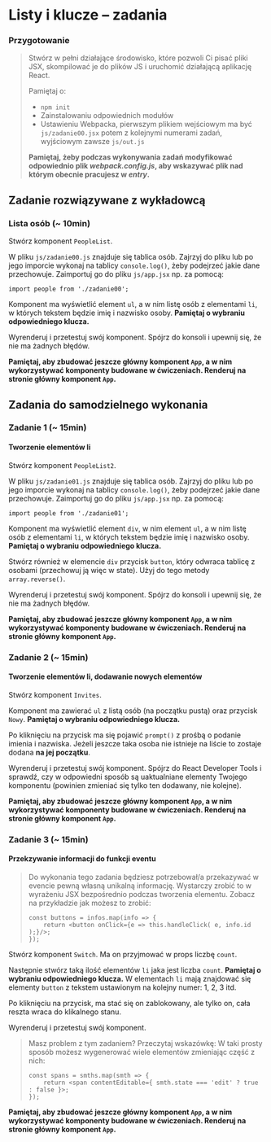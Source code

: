 # Listy i klucze &ndash; zadania

### Przygotowanie

> Stwórz w pełni działające środowisko, które pozwoli Ci pisać pliki JSX, skompilować je do plików JS i uruchomić działającą aplikację React.
> 
> Pamiętaj o:
> - ```npm init```
> - Zainstalowaniu odpowiednich modułów
> - Ustawieniu Webpacka, pierwszym plikiem wejściowym ma być `js/zadanie00.jsx` potem z kolejnymi numerami zadań, wyjściowym zawsze `js/out.js`
>
> **Pamiętaj, żeby podczas wykonywania zadań modyfikować odpowiednio plik _webpack.config.js_, aby wskazywać plik nad którym obecnie pracujesz w _entry_.**

## Zadanie rozwiązywane z wykładowcą

### Lista osób (~ 10min)

Stwórz komponent `PeopleList`.

W pliku `js/zadanie00.js` znajduje się tablica osób. Zajrzyj do pliku lub po jego imporcie wykonaj na tablicy `console.log()`, żeby podejrzeć jakie dane przechowuje. Zaimportuj go do pliku `js/app.jsx` np. za pomocą:

```import people from './zadanie00';```

Komponent ma wyświetlić element `ul`, a w nim listę osób z elementami `li`, w których tekstem będzie imię i nazwisko osoby. **Pamiętaj o wybraniu odpowiedniego klucza.**

Wyrenderuj i przetestuj swój komponent. Spójrz do konsoli i upewnij się, że nie ma żadnych błędów.

**Pamiętaj, aby zbudować jeszcze główny komponent `App`, a w nim wykorzystywać komponenty budowane w ćwiczeniach. Renderuj na stronie główny komponent `App`.**

## Zadania do samodzielnego wykonania

### Zadanie 1 (~ 15min)
#### Tworzenie elementów li

Stwórz komponent `PeopleList2`.

W pliku `js/zadanie01.js` znajduje się tablica osób. Zajrzyj do pliku lub po jego imporcie wykonaj na tablicy `console.log()`, żeby podejrzeć jakie dane przechowuje. Zaimportuj go do pliku `js/app.jsx` np. za pomocą:

```import people from './zadanie01';```

Komponent ma wyświetlić element `div`, w nim element `ul`, a w nim listę osób z elementami `li`, w których tekstem będzie imię i nazwisko osoby. **Pamiętaj o wybraniu odpowiedniego klucza.**

Stwórz również w elemencie `div` przycisk `button`, który odwraca tablicę z osobami (przechowuj ją więc w state). Użyj do tego metody ```array.reverse()```.

Wyrenderuj i przetestuj swój komponent. Spójrz do konsoli i upewnij się, że nie ma żadnych błędów.

**Pamiętaj, aby zbudować jeszcze główny komponent `App`, a w nim wykorzystywać komponenty budowane w ćwiczeniach. Renderuj na stronie główny komponent `App`.**

### Zadanie 2 (~ 15min)
#### Tworzenie elementów li, dodawanie nowych elementów

Stwórz komponent `Invites`.

Komponent ma zawierać `ul` z listą osób (na początku pustą) oraz przycisk `Nowy`. **Pamiętaj o wybraniu odpowiedniego klucza.**

Po kliknięciu na przycisk ma się pojawić `prompt()` z prośbą o podanie imienia i nazwiska. Jeżeli jeszcze taka osoba nie istnieje na liście to zostaje dodana **na jej początku**.

Wyrenderuj i przetestuj swój komponent. Spójrz do React Developer Tools i sprawdź, czy w odpowiedni sposób są uaktualniane elementy Twojego komponentu (powinien zmieniać się tylko ten dodawany, nie kolejne).

**Pamiętaj, aby zbudować jeszcze główny komponent `App`, a w nim wykorzystywać komponenty budowane w ćwiczeniach. Renderuj na stronie główny komponent `App`.**

### Zadanie 3 (~ 15min)
#### Przekzywanie informacji do funkcji eventu

> Do wykonania tego zadania będziesz potrzebował/a przekazywać w evencie pewną własną unikalną informację.
> Wystarczy zrobić to w wyrażeniu JSX bezpośrednio podczas tworzenia elementu. 
> Zobacz na przykładzie jak możesz to zrobić:
> ```JSX
> const buttons = infos.map(info => {
>     return <button onClick={e => this.handleClick( e, info.id );}/>;
> });
> ```

Stwórz komponent `Switch`. Ma on przyjmować w props liczbę `count`.

Następnie stwórz taką ilość elementów `li` jaka jest liczba `count`. **Pamiętaj o wybraniu odpowiedniego klucza.** W elementach `li` mają znajdować się elementy `button` z tekstem ustawionym na kolejny numer: 1, 2, 3 itd.

Po kliknięciu na przycisk, ma stać się on zablokowany, ale tylko on, cała reszta wraca do klikalnego stanu.

Wyrenderuj i przetestuj swój komponent.

> Masz problem z tym zadaniem? Przeczytaj wskazówkę:
> W taki prosty sposób możesz wygenerować wiele elementów zmieniając część z nich:
> ```JSX
> const spans = smths.map(smth => {
>     return <span contentEditable={ smth.state === 'edit' ? true : false }>;
> });
> ```

**Pamiętaj, aby zbudować jeszcze główny komponent `App`, a w nim wykorzystywać komponenty budowane w ćwiczeniach. Renderuj na stronie główny komponent `App`.**
